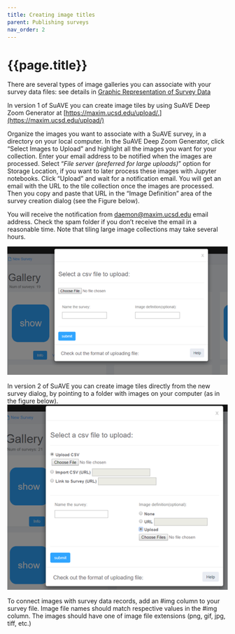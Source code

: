 ```yaml
---
title: Creating image titles
parent: Publishing surveys
nav_order: 2
---
```


# {{page.title}}

There are several types of image galleries you can associate with your survey data files: see details in [Graphic Representation of Survey Data](http://suave.sdsc.edu/wp-admin/post.php?action=edit&post=3551)

In version 1 of SuAVE you can create image tiles by using SuAVE Deep Zoom Generator at [https://maxim.ucsd.edu/upload/.](https://maxim.ucsd.edu/upload/)

Organize the images you want to associate with a SuAVE survey, in a  directory on your local computer. In the SuAVE Deep Zoom Generator,  click “Select Images to Upload” and highlight all the images you want  for your collection. Enter your email address to be notified when the  images are processed. Select “*File server (preferred for large uploads)*” option for Storage Location, if you want to later process these images  with Jupyter notebooks. Click “Upload” and wait for a notification  email. You will get an email with the URL to the tile collection once  the images are processed. Then you copy and paste that URL in the “Image Definition” area of the survey creation dialog (see the Figure below).

You will receive the notification from [daemon@maxim.ucsd.edu](mailto:daemon@maxim.ucsd.edu) email address. Check the spam folder if you don’t receive the email in a  reasonable time. Note that tiling large image collections may take  several hours.

![img](./s1_dialog.png)

 

In version 2 of SuAVE you can create image tiles directly from the new survey  dialog, by pointing to a folder with images on your computer (as in the  figure below). ![img](./s2_daalog.png)

 

To connect images with survey data records, add an #img column to  your survey file. Image file names should match respective values in the #img column. The images should have one of image file extensions (png,  gif, jpg, tiff, etc.)
